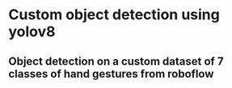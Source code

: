 # Custom object detection using yolov8
## Object detection on a custom dataset of 7 classes of hand gestures from roboflow

